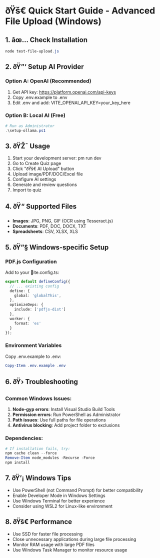 ﻿# ðŸš€ Quick Start Guide - Advanced File Upload (Windows)

## 1. âœ… Check Installation
```powershell
node test-file-upload.js
```

## 2. ðŸ”‘ Setup AI Provider

### Option A: OpenAI (Recommended)
1. Get API key: https://platform.openai.com/api-keys
2. Copy .env.example to .env
3. Edit .env and add: VITE_OPENAI_API_KEY=your_key_here

### Option B: Local AI (Free)
```powershell
# Run as Administrator
.\setup-ollama.ps1
```

## 3. ðŸŽ¯ Usage
1. Start your development server: 
pm run dev
2. Go to Create Quiz page
3. Click "ðŸš€ AI Upload" button
4. Upload image/PDF/DOC/Excel file
5. Configure AI settings
6. Generate and review questions
7. Import to quiz

## 4. ðŸ“ Supported Files
- **Images**: JPG, PNG, GIF (OCR using Tesseract.js)
- **Documents**: PDF, DOC, DOCX, TXT
- **Spreadsheets**: CSV, XLSX, XLS

## 5. ðŸ”§ Windows-specific Setup

### PDF.js Configuration
Add to your ite.config.ts:
```typescript
export default defineConfig({
  // ... existing config
  define: {
    global: 'globalThis',
  },
  optimizeDeps: {
    include: ['pdfjs-dist']
  },
  worker: {
    format: 'es'
  }
});
```

### Environment Variables
Copy .env.example to .env:
```powershell
Copy-Item .env.example .env
```

## 6. ðŸ› Troubleshooting

### Common Windows Issues:
1. **Node-gyp errors**: Install Visual Studio Build Tools
2. **Permission errors**: Run PowerShell as Administrator
3. **Path issues**: Use full paths for file operations
4. **Antivirus blocking**: Add project folder to exclusions

### Dependencies:
```powershell
# If installation fails, try:
npm cache clean --force
Remove-Item node_modules -Recurse -Force
npm install
```

## 7. ðŸ’¡ Windows Tips
- Use PowerShell (not Command Prompt) for better compatibility
- Enable Developer Mode in Windows Settings
- Use Windows Terminal for better experience
- Consider using WSL2 for Linux-like environment

## 8. ðŸš€ Performance
- Use SSD for faster file processing
- Close unnecessary applications during large file processing
- Monitor RAM usage with large PDF files
- Use Windows Task Manager to monitor resource usage
